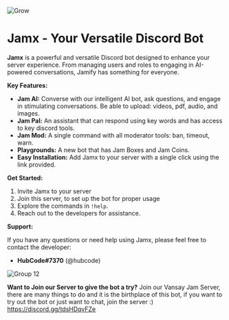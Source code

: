 ![Grow](![image](https://github.com/user-attachments/assets/969dc7e8-0753-4dce-a4ee-7870bc58e82f)
)

# Jamx - Your Versatile Discord Bot
**Jamx** is a powerful and versatile Discord bot designed to enhance your server experience. From managing users and roles to engaging in AI-powered conversations, Jamify has something for everyone.

**Key Features:**

* **Jam AI:** Converse with our intelligent AI bot, ask questions, and engage in stimulating conversations. Be able to upload: videos, pdf, audio, and images. 
* **Jam Pal:** An assistant that can respond using key words and has access to key discord tools.
* **Jam Mod:** A single command with all moderator tools: ban, timeout, warn.
* **Playgrounds:** A new bot that has Jam Boxes and Jam Coins.
* **Easy Installation:** Add Jamx to your server with a single click using the link provided.

**Get Started:**

1. Invite Jamx to your server
2. Join this server, to set up the bot for proper usage 
3. Explore the commands in `!help`.
4. Reach out to the developers for assistance.


**Support:**

If you have any questions or need help using Jamx, please feel free to contact the developer:

* **HubCode#7370** (@hubcode)

![Group 12](![image](https://github.com/user-attachments/assets/53a6bba3-1df4-4201-9677-6c602e3ceab6)
)

**Want to Join our Server to give the bot a try?**
Join our Vansay Jam Server, there are many things to do and it is the birthplace of this bot, if you want to try out the bot or just want to chat, join the server :)
https://discord.gg/tdsHDqvFZe
